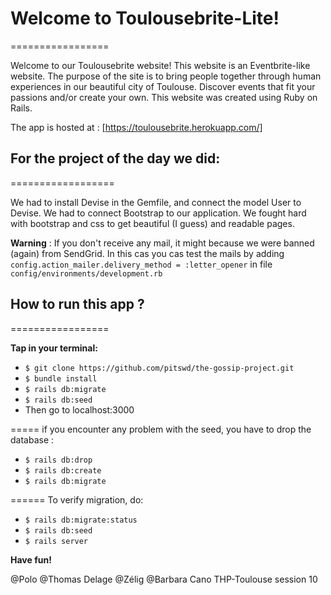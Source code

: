 # Welcome to Toulousebrite-Lite!
=================

Welcome to our Toulousebrite website! This website is an Eventbrite-like website. The purpose of the site is to bring people together through human experiences in our beautiful city of Toulouse. Discover events that fit your passions and/or create your own. This website was created using Ruby on Rails.

The app is hosted at :  [https://toulousebrite.herokuapp.com/]

## For the project of the day we did:
==================

 We had to install Devise in the Gemfile, and connect the model User to Devise.
 We had to connect Bootstrap to our application.
 We fought hard with bootstrap and css to get beautiful (I guess) and readable pages.

 **Warning** : If you don't receive any mail, it might because we were banned (again) from SendGrid. In this cas you cas test the mails by adding `config.action_mailer.delivery_method = :letter_opener` in file `config/environments/development.rb`

## How to run this app ?
=================

**Tap in your terminal:**
- `$ git clone https://github.com/pitswd/the-gossip-project.git`
- `$ bundle install`
- `$ rails db:migrate`
- `$ rails db:seed`
- Then go to localhost:3000

=====
 if you encounter any problem with the seed, you have to drop the database : 
- `$ rails db:drop`
- `$ rails db:create`
- `$ rails db:migrate`

======
To verify migration, do:
- `$ rails db:migrate:status`
- `$ rails db:seed`
- `$ rails server`

**Have fun!**

@Polo @Thomas Delage @Zélig @Barbara Cano
 THP-Toulouse session 10